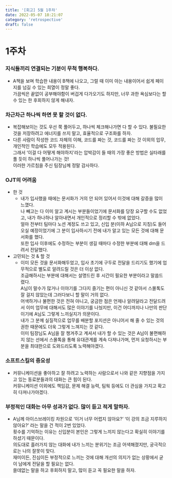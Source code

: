```yaml
---
title: '[회고] 5월 1주차'
date: 2022-05-07 18:21:07
category: 'retrospective'
draft: false
---
```


# 1주차
  ### 지식들끼리 연결되는 기분이 무척 행복하다.
  - A책을 보며 학습한 내용이 B책에 나오고, 그럴 때 이미 아는 내용이어서 쉽게 페이지를 넘길 수 있는 희열이 정말 좋다.  
    가끔씩은 끝없이 공부해야함이 버겁게 다가오기도 하지만, 너무 과한 욕심보다는 할 수 있는 한 후회하지 않게 해내자. 

  ### 차근차근 하나씩 하면 못 할 것이 없다.
  - 복잡해보이는 것도 우선 쭉 풀어두고, 하나씩 체크해나가면 다 할 수 있다. 불필요한 것을 저장하려고 에너지를 쓰지 말고, 효율적으로 구조화를 하자.
  - 다른 사람이 작성한 코드 자체의 이해, 코드를 짜는 것, 코드를 짜는 것 이외의 업무, 개인적인 학습에도 모두 적용된다.   
    그래서 ‘이걸 다 어떻게 해야하지'라는 압박감이 들 때의 가장 좋은 방법은 실타래를 풀 듯이 하나씩 풀어나가는 것!  
    이러한 가르침을 주신 팀장님께 정말 감사하다.
  
  ### OJT의 어려움
  - 한 것
      - 내가 입사했을 때에는 문서화가 거의 안 되어 있어서 이것에 대해 갈증을 많이 느꼈다.  
      나 빼고는 다 이미 알고 계시는 부분들이었기에 문서화를 당장 요구할 수도 없었고, 내가 하나하나 알아내면서 개인적으로 정리할 수 밖에 없었다.  
      얼마 전부터 팀마다 노션 계정도 쓰고 있고, 신입 분(이하 A님으로 지칭)도 들어오실 예정이었기에 그 분이 입사하시기 전에 내가 알고 있는 모든 것에 대해 문서화를 했다.  
      또한 입사 이후에도 수정하는 부분이 생길 때마다 수정한 부분에 대해 dm을 드려서 전달했다.
  - 고민되는 것 & 할 것
      - 이미 모든 것을 문서화해두었고, 입사 초기에 구두로 전달을 드리기도 했기에 업무적으로 별도로 알려드릴 것은 더 이상 없다.  
      조급해하시는 부분에 대해서는 설명드린 후 시간이 필요한 부분이라고 말씀드렸다.  
      A님이 말수가 많거나 이야기를 그다지 즐기는 편이 아니신 것 같아서 스몰톡도 잘 걸지 않았는데 그러다보니 할 말이 거의 없다.  
      어색하거나 불편한 것은 전혀 아니고, 궁금한 점은 언제나 알려달라고 전달드려서 이미 업무에 대해서도 많은 이야기를 나눴지만, 이건 어디까지나 나만의 판단이기에 A님도 그렇게 느끼실지가 의문이다.  
      내가 그 분께 실질적으로 업무를 배분할 포지션은 아니어서 해 줄 수 있는 것의 권한 때문에도 더욱 그렇게 느껴지는 것 같다.  
      이미 팀장님도 A님을 잘 챙겨주고 계셔서 내가 할 수 있는 것은 A님이 불편해하지 않는 선에서 스몰톡을 통해 유대관계를 계속 다져나가며, 먼저 요청하시는 부분을 최대한으로 도와드리도록 노력해야겠다.
  
  ### 소프트스킬의 중요성
  - 커뮤니케이션을 좋아하고 잘 하려고 노력하는 사람으로서 나와 같은 지향점을 가지고 있는 동료분들과의 대화는 큰 힘이 된다.  
    커뮤니케이션 이외에도 책임감, 문제 해결 능력, 팀웍 등에도 더 관심을 가지고 확고히 다져나가야겠다.
  
  ### 부정적인 대화는 아무 성과가 없다. 많이 듣고 적게 말하자.
  - A님께 아이스브레이킹 차원으로 ‘이거 너무 어렵지 않아요?’ ‘이 강의 조금 지루하지 않아요?’ 라는 말을 건 적이 2번 있었다.  
    횟수를 기억하는 이유는 신입분이 본인은 그렇게 느끼지 않는다고 확실히 이야기를 하셨기 때문이다.   
    의도대로 흘러가지 않는 대화에 내가 느끼는 분위기는 조금 어색해졌지만, 궁극적으로는 나의 잘못이 맞다.  
    재미이든, 진심이든 부정적으로 느끼는 것에 대해 개선의 의지가 없는 상황에서 굳이 남에게 전달을 할 필요는 없다.  
    쓸데없는 말을 하고 후회하지 말고, 많이 듣고 꼭 필요한 말을 하자.



